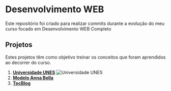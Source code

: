 # Desenvolvimento WEB

Este repositório foi criado para realizar commits durante a evolução do meu curso focado em Desenvolvimento WEB Completo

## Projetos

Estes projetos têm como objetivo treinar os conceitos que foram aprendidos ao decorrer do curso.

1. **[Universidade UNES](https://vitteixe.github.io/Dev_WEB/Projetos/Projeto-1/)**
![Universidade UNES](https://user-images.githubusercontent.com/89394210/143885994-1a5d7230-7bce-4001-987d-e315b5133b84.png)
2. **[Modelo Anna Bella](https://vitteixe.github.io/Dev_WEB/Projetos/projeto-2/)**
3. [**TecBlog** ](https://vitteixe.github.io/Dev_WEB/Projetos/projeto-3/)
